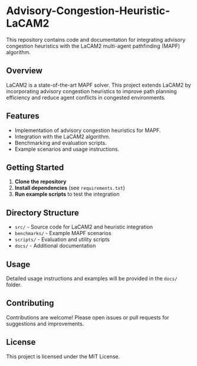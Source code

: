 # Advisory-Congestion-Heuristic-LaCAM2

This repository contains code and documentation for integrating advisory congestion heuristics with the LaCAM2 multi-agent pathfinding (MAPF) algorithm.

## Overview

LaCAM2 is a state-of-the-art MAPF solver. This project extends LaCAM2 by incorporating advisory congestion heuristics to improve path planning efficiency and reduce agent conflicts in congested environments.

## Features

- Implementation of advisory congestion heuristics for MAPF.
- Integration with the LaCAM2 algorithm.
- Benchmarking and evaluation scripts.
- Example scenarios and usage instructions.

## Getting Started

1. **Clone the repository**
2. **Install dependencies** (see `requirements.txt`)
3. **Run example scripts** to test the integration

## Directory Structure

- `src/` - Source code for LaCAM2 and heuristic integration
- `benchmarks/` - Example MAPF scenarios
- `scripts/` - Evaluation and utility scripts
- `docs/` - Additional documentation

## Usage

Detailed usage instructions and examples will be provided in the `docs/` folder.

## Contributing

Contributions are welcome! Please open issues or pull requests for suggestions and improvements.

## License

This project is licensed under the MIT License.